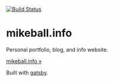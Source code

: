 [![Build Status](https://travis-ci.org/mdb/mikeball.info.svg?branch=master)](https://travis-ci.org/mdb/mikeball.info)

# mikeball.info

Personal portfolio, blog, and info website.

[mikeball.info &raquo;](http://mikeball.info)

Built with [gatsby](https://www.gatsbyjs.org).
